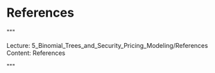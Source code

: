 # References

"""

Lecture: 5_Binomial_Trees_and_Security_Pricing_Modeling/References
Content: References

"""

